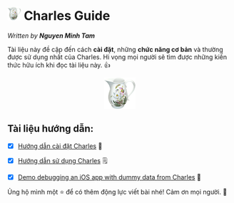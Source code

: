 # <img src="./Images/img-icon.png" height ="30"> Charles Guide

_Written by **Nguyen Minh Tam**_

Tài liệu này đề cập đến cách **cài đặt**, những **chức năng cơ bản** và thường được sử dụng nhất của Charles. Hi vọng mọi người sẽ tìm được những kiến thức hữu ích khi đọc tài liệu này. 👍

<center>
<img src="./Images/img-icon.png" height ="70">
</center>

## Tài liệu hướng dẫn:

- [x] [Hướng dẫn cài đặt Charles](./CharlesGuide-Install.md) 🔧

- [x] [Hướng dẫn sử dụng Charles](./CharlesGuide-Usage.md) 🗒

- [x] [Demo debugging an iOS app with dummy data from Charles](./CharlesGuide-Example.md) 🐞

Ủng hộ mình một ⭐️ để có thêm động lực viết bài nhé! Cảm ơn mọi người. 🎉

